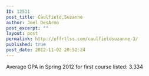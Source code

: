 ```yaml
---
ID: 12511
post_title: Caulfield,Suzanne
author: Joel DesArmo
post_excerpt: ""
layout: post
permalink: http://effrtlss.com/caulfieldsuzanne-3/
published: true
post_date: 2012-11-02 20:52:24
---
```

<p>Average GPA in Spring 2012 for first course listed: 3.334</p>